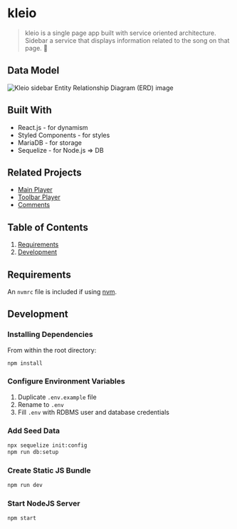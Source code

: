 # kleio

> kleio is a single page app built with service oriented architecture. Sidebar a service that displays information related to the song on that page. :metal:

## Data Model
![Kleio sidebar Entity Relationship Diagram (ERD) image](https://drive.google.com/uc?id=13Titqsh1SvDLD-0WZY6VggmmntJ1tipY)

## Built With

* React.js - for dynamism
* Styled Components - for styles
* MariaDB - for storage
* Sequelize - for Node.js => DB

## Related Projects

  - [Main Player](https://github.com/kle-io/main-song-player)
  - [Toolbar Player](https://github.com/kle-io/toolbar)
  - [Comments](https://github.com/kle-io/Comment-section)

## Table of Contents

1. [Requirements](#requirements)
2. [Development](#development)

## Requirements

An `nvmrc` file is included if using [nvm](https://github.com/creationix/nvm).

## Development

### Installing Dependencies

From within the root directory:

```sh
npm install
```

### Configure Environment Variables
1. Duplicate `.env.example` file
2. Rename to `.env`
3. Fill `.env` with RDBMS user and database credentials

### Add Seed Data
```sh
npx sequelize init:config
npm run db:setup
```

### Create Static JS Bundle
```sh
npm run dev
```

### Start NodeJS Server
```sh
npm start
```
